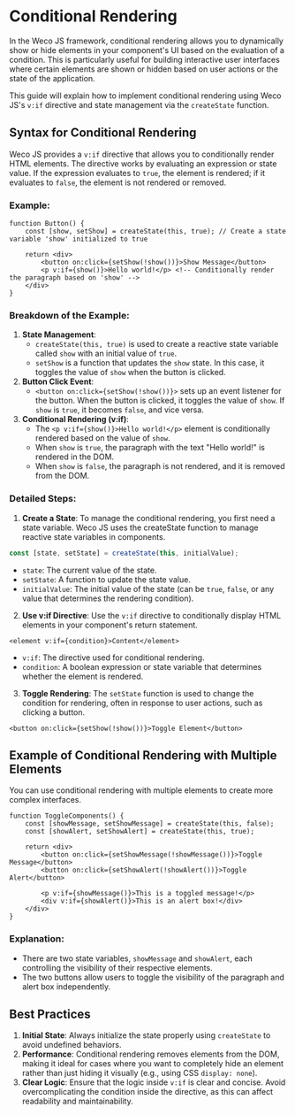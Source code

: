 # Conditional Rendering

In the Weco JS framework, conditional rendering allows you to dynamically show or hide elements in your component's UI based on the evaluation of a condition. This is particularly useful for building interactive user interfaces where certain elements are shown or hidden based on user actions or the state of the application.

This guide will explain how to implement conditional rendering using Weco JS's `v:if` directive and state management via the `createState` function.

## Syntax for Conditional Rendering

Weco JS provides a `v:if` directive that allows you to conditionally render HTML elements. The directive works by evaluating an expression or state value. If the expression evaluates to `true`, the element is rendered; if it evaluates to `false`, the element is not rendered or removed.

### Example:

```tsx
function Button() {
    const [show, setShow] = createState(this, true); // Create a state variable 'show' initialized to true

    return <div>
        <button on:click={setShow(!show())}>Show Message</button>
        <p v:if={show()}>Hello world!</p> <!-- Conditionally render the paragraph based on 'show' -->
    </div>
}
```

### Breakdown of the Example:
1. **State Management**:
    * `createState(this, true)` is used to create a reactive state variable called `show` with an initial value of `true`.
    * `setShow` is a function that updates the `show` state. In this case, it toggles the value of `show` when the button is clicked.
2. **Button Click Event**:
    * `<button on:click={setShow(!show())}>` sets up an event listener for the button. When the button is clicked, it toggles the value of `show`. If `show` is `true`, it becomes `false`, and vice versa.
3. **Conditional Rendering (v:if)**:
    * The `<p v:if={show()}>Hello world!</p>` element is conditionally rendered based on the value of `show`.
    * When `show` is `true`, the paragraph with the text "Hello world!" is rendered in the DOM.
    * When `show` is `false`, the paragraph is not rendered, and it is removed from the DOM.

### Detailed Steps:

1. **Create a State**: To manage the conditional rendering, you first need a state variable. Weco JS uses the createState function to manage reactive state variables in components.

```ts
const [state, setState] = createState(this, initialValue);

```

* `state`: The current value of the state.
* `setState`: A function to update the state value.
* `initialValue`: The initial value of the state (can be `true`, `false`, or any value that determines the rendering condition).

2. **Use v:if Directive**: Use the `v:if` directive to conditionally display HTML elements in your component's return statement.

```tsx
<element v:if={condition}>Content</element>
```

* `v:if`: The directive used for conditional rendering.
* `condition`: A boolean expression or state variable that determines whether the element is rendered.

3. **Toggle Rendering**: The `setState` function is used to change the condition for rendering, often in response to user actions, such as clicking a button.

```tsx
<button on:click={setShow(!show())}>Toggle Element</button>
```

## Example of Conditional Rendering with Multiple Elements

You can use conditional rendering with multiple elements to create more complex interfaces.

```tsx
function ToggleComponents() {
    const [showMessage, setShowMessage] = createState(this, false);
    const [showAlert, setShowAlert] = createState(this, true);

    return <div>
        <button on:click={setShowMessage(!showMessage())}>Toggle Message</button>
        <button on:click={setShowAlert(!showAlert())}>Toggle Alert</button>

        <p v:if={showMessage()}>This is a toggled message!</p>
        <div v:if={showAlert()}>This is an alert box!</div>
    </div>
}
```

### Explanation:
* There are two state variables, `showMessage` and `showAlert`, each controlling the visibility of their respective elements.
* The two buttons allow users to toggle the visibility of the paragraph and alert box independently.

## Best Practices

1. **Initial State**: Always initialize the state properly using `createState` to avoid undefined behaviors.
2. **Performance**: Conditional rendering removes elements from the DOM, making it ideal for cases where you want to completely hide an element rather than just hiding it visually (e.g., using CSS `display: none`).
3. **Clear Logic**: Ensure that the logic inside `v:if` is clear and concise. Avoid overcomplicating the condition inside the directive, as this can affect readability and maintainability.